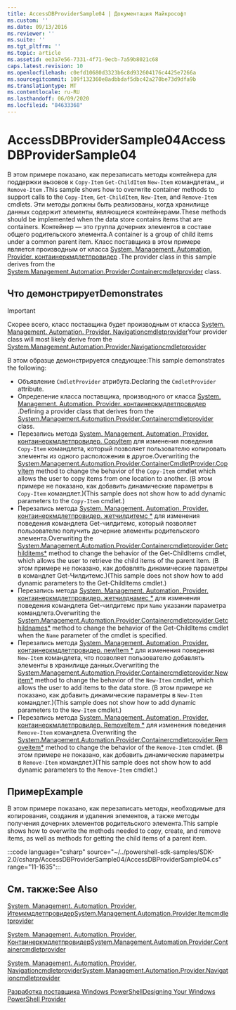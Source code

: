```yaml
---
title: AccessDBProviderSample04 | Документация Майкрософт
ms.custom: ''
ms.date: 09/13/2016
ms.reviewer: ''
ms.suite: ''
ms.tgt_pltfrm: ''
ms.topic: article
ms.assetid: ee3a7e56-7331-4f71-9ecb-7a59b8021c68
caps.latest.revision: 10
ms.openlocfilehash: c0efd10680d3323b6c8d932604176c4425e7266a
ms.sourcegitcommit: 109f132360e8adbbdaf5dbc42a270be73d9dfa9b
ms.translationtype: MT
ms.contentlocale: ru-RU
ms.lasthandoff: 06/09/2020
ms.locfileid: "84633368"
---
```

# <a name="accessdbprovidersample04"></a><span data-ttu-id="e24d6-102">AccessDBProviderSample04</span><span class="sxs-lookup"><span data-stu-id="e24d6-102">AccessDBProviderSample04</span></span>

<span data-ttu-id="e24d6-103">В этом примере показано, как перезаписать методы контейнера для поддержки вызовов к `Copy-Item` `Get-ChildItem` `New-Item` командлетам,, и `Remove-Item` .</span><span class="sxs-lookup"><span data-stu-id="e24d6-103">This sample shows how to overwrite container methods to support calls to the `Copy-Item`, `Get-ChildItem`, `New-Item`, and `Remove-Item` cmdlets.</span></span> <span data-ttu-id="e24d6-104">Эти методы должны быть реализованы, когда хранилище данных содержит элементы, являющиеся контейнерами.</span><span class="sxs-lookup"><span data-stu-id="e24d6-104">These methods should be implemented when the data store contains items that are containers.</span></span> <span data-ttu-id="e24d6-105">Контейнер — это группа дочерних элементов в составе общего родительского элемента.</span><span class="sxs-lookup"><span data-stu-id="e24d6-105">A container is a group of child items under a common parent item.</span></span> <span data-ttu-id="e24d6-106">Класс поставщика в этом примере является производным от класса [System. Management. Automation. Provider. контаинеркмдлетпровидер](/dotnet/api/System.Management.Automation.Provider.ContainerCmdletProvider) .</span><span class="sxs-lookup"><span data-stu-id="e24d6-106">The provider class in this sample derives from the [System.Management.Automation.Provider.Containercmdletprovider](/dotnet/api/System.Management.Automation.Provider.ContainerCmdletProvider) class.</span></span>

## <a name="demonstrates"></a><span data-ttu-id="e24d6-107">Что демонстрирует</span><span class="sxs-lookup"><span data-stu-id="e24d6-107">Demonstrates</span></span>

> [!IMPORTANT]
> <span data-ttu-id="e24d6-108">Скорее всего, класс поставщика будет производным от класса [System. Management. Automation. Provider. Navigationcmdletprovider](/dotnet/api/System.Management.Automation.Provider.NavigationCmdletProvider)</span><span class="sxs-lookup"><span data-stu-id="e24d6-108">Your provider class will most likely derive from the [System.Management.Automation.Provider.Navigationcmdletprovider](/dotnet/api/System.Management.Automation.Provider.NavigationCmdletProvider)</span></span>

<span data-ttu-id="e24d6-109">В этом образце демонстрируется следующее:</span><span class="sxs-lookup"><span data-stu-id="e24d6-109">This sample demonstrates the following:</span></span>

- <span data-ttu-id="e24d6-110">Объявление `CmdletProvider` атрибута.</span><span class="sxs-lookup"><span data-stu-id="e24d6-110">Declaring the `CmdletProvider` attribute.</span></span>
- <span data-ttu-id="e24d6-111">Определение класса поставщика, производного от класса [System. Management. Automation. Provider. контаинеркмдлетпровидер](/dotnet/api/System.Management.Automation.Provider.ContainerCmdletProvider) .</span><span class="sxs-lookup"><span data-stu-id="e24d6-111">Defining a provider class that derives from the [System.Management.Automation.Provider.Containercmdletprovider](/dotnet/api/System.Management.Automation.Provider.ContainerCmdletProvider) class.</span></span>
- <span data-ttu-id="e24d6-112">Перезапись метода [System. Management. Automation. Provider. контаинеркмдлетпровидер. CopyItem](/dotnet/api/System.Management.Automation.Provider.ContainerCmdletProvider.CopyItem) для изменения поведения `Copy-Item` командлета, который позволяет пользователю копировать элементы из одного расположения в другое.</span><span class="sxs-lookup"><span data-stu-id="e24d6-112">Overwriting the [System.Management.Automation.Provider.ContainerCmdletProvider.CopyItem](/dotnet/api/System.Management.Automation.Provider.ContainerCmdletProvider.CopyItem) method to change the behavior of the `Copy-Item` cmdlet which allows the user to copy items from one location to another.</span></span> <span data-ttu-id="e24d6-113">(В этом примере не показано, как добавить динамические параметры в `Copy-Item` командлет.)</span><span class="sxs-lookup"><span data-stu-id="e24d6-113">(This sample does not show how to add dynamic parameters to the `Copy-Item` cmdlet.)</span></span>
- <span data-ttu-id="e24d6-114">Перезапись метода [System. Management. Automation. Provider. контаинеркмдлетпровидер. жетчилдитемс \*](/dotnet/api/System.Management.Automation.Provider.ContainerCmdletProvider.GetChildItems) для изменения поведения командлета Get-чилдитемс, который позволяет пользователю получить дочерние элементы родительского элемента.</span><span class="sxs-lookup"><span data-stu-id="e24d6-114">Overwriting the [System.Management.Automation.Provider.Containercmdletprovider.Getchilditems\*](/dotnet/api/System.Management.Automation.Provider.ContainerCmdletProvider.GetChildItems) method to change the behavior of the Get-ChildItems cmdlet, which allows the user to retrieve the child items of the parent item.</span></span> <span data-ttu-id="e24d6-115">(В этом примере не показано, как добавлять динамические параметры в командлет Get-Чилдитемс.)</span><span class="sxs-lookup"><span data-stu-id="e24d6-115">(This sample does not show how to add dynamic parameters to the Get-ChildItems cmdlet.)</span></span>
- <span data-ttu-id="e24d6-116">Перезапись метода [System. Management. Automation. Provider. контаинеркмдлетпровидер. жетчилднамес \*](/dotnet/api/System.Management.Automation.Provider.ContainerCmdletProvider.GetChildNames) для изменения поведения командлета Get-чилдитемс при `Name` указании параметра командлета.</span><span class="sxs-lookup"><span data-stu-id="e24d6-116">Overwriting the [System.Management.Automation.Provider.Containercmdletprovider.Getchildnames\*](/dotnet/api/System.Management.Automation.Provider.ContainerCmdletProvider.GetChildNames) method to change the behavior of the Get-ChildItems cmdlet when the `Name` parameter of the cmdlet is specified.</span></span>
- <span data-ttu-id="e24d6-117">Перезапись метода [System. Management. Automation. Provider. контаинеркмдлетпровидер. newItem \*](/dotnet/api/System.Management.Automation.Provider.ContainerCmdletProvider.NewItem) для изменения поведения `New-Item` командлета, что позволяет пользователю добавлять элементы в хранилище данных.</span><span class="sxs-lookup"><span data-stu-id="e24d6-117">Overwriting the [System.Management.Automation.Provider.Containercmdletprovider.Newitem\*](/dotnet/api/System.Management.Automation.Provider.ContainerCmdletProvider.NewItem) method to change the behavior of the `New-Item` cmdlet, which allows the user to add items to the data store.</span></span> <span data-ttu-id="e24d6-118">(В этом примере не показано, как добавить динамические параметры в `New-Item` командлет.)</span><span class="sxs-lookup"><span data-stu-id="e24d6-118">(This sample does not show how to add dynamic parameters to the `New-Item` cmdlet.)</span></span>
- <span data-ttu-id="e24d6-119">Перезапись метода [System. Management. Automation. Provider. контаинеркмдлетпровидер. RemoveItem \*](/dotnet/api/System.Management.Automation.Provider.ContainerCmdletProvider.RemoveItem) для изменения поведения `Remove-Item` командлета.</span><span class="sxs-lookup"><span data-stu-id="e24d6-119">Overwriting the [System.Management.Automation.Provider.Containercmdletprovider.Removeitem\*](/dotnet/api/System.Management.Automation.Provider.ContainerCmdletProvider.RemoveItem) method to change the behavior of the `Remove-Item` cmdlet.</span></span> <span data-ttu-id="e24d6-120">(В этом примере не показано, как добавить динамические параметры в `Remove-Item` командлет.)</span><span class="sxs-lookup"><span data-stu-id="e24d6-120">(This sample does not show how to add dynamic parameters to the `Remove-Item` cmdlet.)</span></span>

## <a name="example"></a><span data-ttu-id="e24d6-121">Пример</span><span class="sxs-lookup"><span data-stu-id="e24d6-121">Example</span></span>

<span data-ttu-id="e24d6-122">В этом примере показано, как перезаписать методы, необходимые для копирования, создания и удаления элементов, а также методы получения дочерних элементов родительского элемента.</span><span class="sxs-lookup"><span data-stu-id="e24d6-122">This sample shows how to overwrite the methods needed to copy, create, and remove items, as well as methods for getting the child items of a parent item.</span></span>

:::code language="csharp" source="~/../powershell-sdk-samples/SDK-2.0/csharp/AccessDBProviderSample04/AccessDBProviderSample04.cs" range="11-1635":::

## <a name="see-also"></a><span data-ttu-id="e24d6-123">См. также:</span><span class="sxs-lookup"><span data-stu-id="e24d6-123">See Also</span></span>

[<span data-ttu-id="e24d6-124">System. Management. Automation. Provider. Итемкмдлетпровидер</span><span class="sxs-lookup"><span data-stu-id="e24d6-124">System.Management.Automation.Provider.Itemcmdletprovider</span></span>](/dotnet/api/System.Management.Automation.Provider.ItemCmdletProvider)

[<span data-ttu-id="e24d6-125">System. Management. Automation. Provider. Контаинеркмдлетпровидер</span><span class="sxs-lookup"><span data-stu-id="e24d6-125">System.Management.Automation.Provider.Containercmdletprovider</span></span>](/dotnet/api/System.Management.Automation.Provider.ContainerCmdletProvider)

[<span data-ttu-id="e24d6-126">System. Management. Automation. Provider. Navigationcmdletprovider</span><span class="sxs-lookup"><span data-stu-id="e24d6-126">System.Management.Automation.Provider.Navigationcmdletprovider</span></span>](/dotnet/api/System.Management.Automation.Provider.NavigationCmdletProvider)

[<span data-ttu-id="e24d6-127">Разработка поставщика Windows PowerShell</span><span class="sxs-lookup"><span data-stu-id="e24d6-127">Designing Your Windows PowerShell Provider</span></span>](./provider-types.md)
